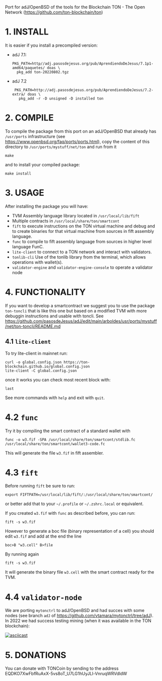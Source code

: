 Port for adJ/OpenBSD of the tools for the Blockchain TON - The Open Network (<https://github.com/ton-blockchain/ton>) 

# 1. INSTALL

It is easier if you install a precompiled version:
* adJ 7.1:
  ```
  PKG_PATH=http//adj.pasosdejesus.org/pub/AprendiendoDeJesus/7.1p1-amd64/paquetes/ doas \
    pkg_add ton-20220802.tgz
  ```
* adJ 7.2 
  ```
   PKG_PATH=http://adj.pasosdejesus.org/pub/AprendiendoDeJesus/7.2-extra/ doas \
     pkg_add -r -D unsigned -D installed ton
  ```

# 2. COMPILE

To compile the package from this port on an adJ/OpenBSD that already has `/usr/ports` infrastructure (see <https://www.openbsd.org/faq/ports/ports.html>), copy the content of this directory to `/usr/ports/mystuff/net/ton` and run from it
```
make
```
and to install your compiled package:
```
make install
```

# 3. USAGE

After installing the package you will have:
* TVM Assembly language library located in `/usr/local/lib/fift`
* Multiple contracts in `/usr/local/share/ton/smartcont`
* `fift` to execute instructions on the TON virtual machine and debug and to create binaries for that virtual machine from sources in fift assembly language.
* `func` to compile to fift assembly language from sources in higher level language FunC.
* `lite-client` to connect to a TON network and interact with validators.
* `tonlib-cli` Use of the tonlib library from the terminal, which allows operations with wallet(s).
* `validator-engine` and `validator-engine-console` to operate a validator node

# 4. FUNCTIONALITY

If you want to develop a smartcontract we suggest you to use the package `ton-toncli` that is like this one but based on a modified TVM with more debuggin instructions and usable with toncli. See <https://github.com/pasosdeJesus/adJ/edit/main/arboldes/usr/ports/mystuff/net/ton-toncli/README.md>

## 4.1 `lite-client`
To try lite-client in mainnet run:

```
curl -o global.config.json https://ton-blockchain.github.io/global.config.json
lite-client -C global.config.json
```

once it works you can check most recent block with:

```
last
```
See more commands with `help` and exit with `quit`.

# 4.2 `func`

Try it by compiling the smart contract of a standard wallet with

```
func -o w3.fif -SPA /usr/local/share/ton/smartcont/stdlib.fc /usr/local/share/ton/smartcont/wallet3-code.fc
```
This will generate the file `w3.fif` in fift assembler.

# 4.3 `fift`

Before running `fift` be sure to run:
```
export FIFTPATH=/usr/local/lib/fift/:/usr/local/share/ton/smartcont/
```
or better add that to your `~/.profile` or `~/.zshrc.local` or equivalent.

If you created `w3.fif` with `func` as described before, you can run:
```
fift -s w3.fif 
```
However to generate a boc file (binary representation of a cell) you should edit `w3.fif` and add at the end the line
```
boc>B "w3.cell" B>file
```

By running again
```
fift -s w3.fif 
```
It will generate the binary file `w3.cell` with the smart contract ready for the TVM.


# 4.4 `validator-node`

We are porting `mytonctrl` to adJ/OpenBSD and had succes with some nodes (see branch `adJ` of <https://github.com/vtamara/mytonctrl/tree/adJ>). 
In 2022 we had success testing mining (when it was available in the TON blockchain):

[![asciicast](https://asciinema.org/a/dh8yxO2NTqQGqnNOfhN4cVTKq.png)](https://asciinema.org/a/dh8yxO2NTqQGqnNOfhN4cVTKq)

# 5. DONATIONS

You can donate with TONCoin by sending to the address EQDKO7XwFbfRuAxX-5vs8oT_U7LG1hUyJLl-VnruqWRVdldW
